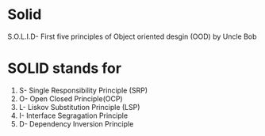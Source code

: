 # Solid
S.O.L.I.D- First five principles of Object oriented desgin (OOD) by Uncle Bob

# SOLID stands for

   1. S- Single Responsibility Principle (SRP)
   2. O- Open Closed Principle(OCP)
   3. L- Liskov Substitution Principle (LSP)
   4. I- Interface Segragation Principle
   5. D- Dependency Inversion Principle

